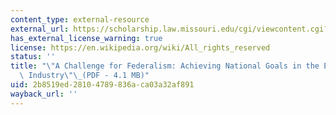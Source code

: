 ```yaml
---
content_type: external-resource
external_url: https://scholarship.law.missouri.edu/cgi/viewcontent.cgi?article=1394&context=jesl
has_external_license_warning: true
license: https://en.wikipedia.org/wiki/All_rights_reserved
status: ''
title: "\"A Challenge for Federalism: Achieving National Goals in the Electricity\
  \ Industry\"\_(PDF - 4.1 MB)"
uid: 2b8519ed-2810-4789-836a-ca03a32af891
wayback_url: ''
---
```

